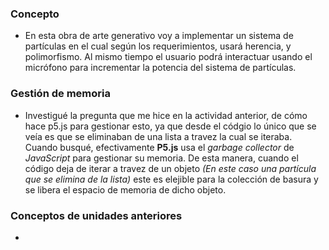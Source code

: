 ### Concepto
- En esta obra de arte generativo voy a implementar un sistema de partículas en el cual según los requerimientos, usará herencia, y polimorfismo. Al mismo tiempo el usuario podrá interactuar usando el micrófono para incrementar la potencia del sistema de partículas.


### Gestión de memoria
- Investigué la pregunta que me hice en la actividad anterior, de cómo hace p5.js para gestionar esto, ya que desde el códgio lo único que se veía es que se eliminaban de una lista a travez la cual se iteraba. Cuando busqué, efectivamente **P5.js** usa el _garbage collector_ de _JavaScript_ para gestionar su memoria. De esta manera, cuando el código deja de iterar a travez de un objeto _(En este caso una partícula que se elimina de la lista)_ este es elejible para la colección de basura y se libera el espacio de memoria de dicho objeto.


### Conceptos de unidades anteriores
- 
